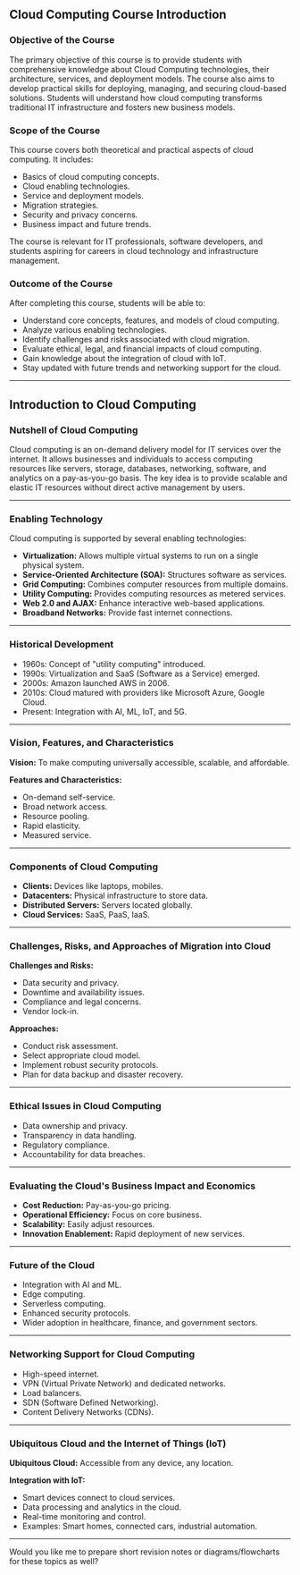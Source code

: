 ## Cloud Computing Course Introduction

### Objective of the Course
The primary objective of this course is to provide students with comprehensive knowledge about Cloud Computing technologies, their architecture, services, and deployment models. The course also aims to develop practical skills for deploying, managing, and securing cloud-based solutions. Students will understand how cloud computing transforms traditional IT infrastructure and fosters new business models.

### Scope of the Course
This course covers both theoretical and practical aspects of cloud computing. It includes:
- Basics of cloud computing concepts.
- Cloud enabling technologies.
- Service and deployment models.
- Migration strategies.
- Security and privacy concerns.
- Business impact and future trends.

The course is relevant for IT professionals, software developers, and students aspiring for careers in cloud technology and infrastructure management.

### Outcome of the Course
After completing this course, students will be able to:
- Understand core concepts, features, and models of cloud computing.
- Analyze various enabling technologies.
- Identify challenges and risks associated with cloud migration.
- Evaluate ethical, legal, and financial impacts of cloud computing.
- Gain knowledge about the integration of cloud with IoT.
- Stay updated with future trends and networking support for the cloud.

---

## Introduction to Cloud Computing

### Nutshell of Cloud Computing
Cloud computing is an on-demand delivery model for IT services over the internet. It allows businesses and individuals to access computing resources like servers, storage, databases, networking, software, and analytics on a pay-as-you-go basis. The key idea is to provide scalable and elastic IT resources without direct active management by users.

---

### Enabling Technology
Cloud computing is supported by several enabling technologies:
- **Virtualization:** Allows multiple virtual systems to run on a single physical system.
- **Service-Oriented Architecture (SOA):** Structures software as services.
- **Grid Computing:** Combines computer resources from multiple domains.
- **Utility Computing:** Provides computing resources as metered services.
- **Web 2.0 and AJAX:** Enhance interactive web-based applications.
- **Broadband Networks:** Provide fast internet connections.

---

### Historical Development
- 1960s: Concept of "utility computing" introduced.
- 1990s: Virtualization and SaaS (Software as a Service) emerged.
- 2000s: Amazon launched AWS in 2006.
- 2010s: Cloud matured with providers like Microsoft Azure, Google Cloud.
- Present: Integration with AI, ML, IoT, and 5G.

---

### Vision, Features, and Characteristics
**Vision:** To make computing universally accessible, scalable, and affordable.

**Features and Characteristics:**
- On-demand self-service.
- Broad network access.
- Resource pooling.
- Rapid elasticity.
- Measured service.

---

### Components of Cloud Computing
- **Clients:** Devices like laptops, mobiles.
- **Datacenters:** Physical infrastructure to store data.
- **Distributed Servers:** Servers located globally.
- **Cloud Services:** SaaS, PaaS, IaaS.

---

### Challenges, Risks, and Approaches of Migration into Cloud
**Challenges and Risks:**
- Data security and privacy.
- Downtime and availability issues.
- Compliance and legal concerns.
- Vendor lock-in.

**Approaches:**
- Conduct risk assessment.
- Select appropriate cloud model.
- Implement robust security protocols.
- Plan for data backup and disaster recovery.

---

### Ethical Issues in Cloud Computing
- Data ownership and privacy.
- Transparency in data handling.
- Regulatory compliance.
- Accountability for data breaches.

---

### Evaluating the Cloud's Business Impact and Economics
- **Cost Reduction:** Pay-as-you-go pricing.
- **Operational Efficiency:** Focus on core business.
- **Scalability:** Easily adjust resources.
- **Innovation Enablement:** Rapid deployment of new services.

---

### Future of the Cloud
- Integration with AI and ML.
- Edge computing.
- Serverless computing.
- Enhanced security protocols.
- Wider adoption in healthcare, finance, and government sectors.

---

### Networking Support for Cloud Computing
- High-speed internet.
- VPN (Virtual Private Network) and dedicated networks.
- Load balancers.
- SDN (Software Defined Networking).
- Content Delivery Networks (CDNs).

---

### Ubiquitous Cloud and the Internet of Things (IoT)
**Ubiquitous Cloud:** Accessible from any device, any location.

**Integration with IoT:**
- Smart devices connect to cloud services.
- Data processing and analytics in the cloud.
- Real-time monitoring and control.
- Examples: Smart homes, connected cars, industrial automation.

---

Would you like me to prepare short revision notes or diagrams/flowcharts for these topics as well?

